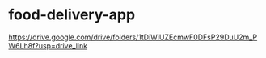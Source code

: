 # food-delivery-app

https://drive.google.com/drive/folders/1tDiWiUZEcmwF0DFsP29DuU2m_PW6Lh8f?usp=drive_link
